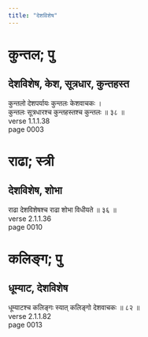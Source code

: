```yaml
---
title: "देशविशेष"
---
```


# कुन्तल; पु
## देशविशेष, केश, सूत्रधार, कुन्तहस्त
कुन्तलो देशपर्यायः कुन्तलः केशवाचकः ।<br />कुन्तलः सूत्रधारश्च कुन्तहस्तश्च कुन्तलः ॥ ३८ ॥<br />verse 1.1.1.38<br />page 0003

# राढा; स्त्री
## देशविशेष, शोभा
राढा देशविशेषश्च राढा शोभा विधीयते ॥ ३६ ॥<br />verse 2.1.1.36<br />page 0010

# कलिङ्ग; पु
## धूम्याट, देशविशेष
धूम्याटश्च कलिङ्गः स्यात् कलिङ्गो देशवाचकः ॥ ८२ ॥<br />verse 2.1.1.82<br />page 0013


